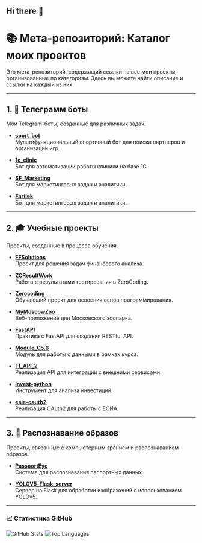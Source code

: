 ## Hi there 👋

# 📚 Мета-репозиторий: Каталог моих проектов

Это мета-репозиторий, содержащий ссылки на все мои проекты, организованные по категориям. Здесь вы можете найти описание и ссылки на каждый из них.

---

## 1. 🤖 Телеграмм боты

Мои Telegram-боты, созданные для различных задач.

- **[sport_bot](https://github.com/Slava-inc/sport_bot)**  
  Мультифункциональный спортивный бот для поиска партнеров и организации игр.

- **[1c_clinic](https://github.com/Slava-inc/1c_clinic)**  
  Бот для автоматизации работы клиники на базе 1С.

- **[SF_Marketing](https://github.com/Slava-inc/SF_Marketing)**  
  Бот для маркетинговых задач и аналитики.

- **[Fartlek](https://github.com/Slava-inc/Fortlek)**  
  Бот для маркетинговых задач и аналитики.
  
---

## 2. 🎓 Учебные проекты

Проекты, созданные в процессе обучения.

- **[FFSolutions](https://github.com/Slava-inc/FFSolutions)**  
  Проект для решения задач финансового анализа.

- **[ZCResultWork](https://github.com/Slava-inc/ZCResultWork)**  
  Работа с результатами тестирования в ZeroCoding.

- **[Zerocoding](https://github.com/Slava-inc/Zerocoding)**  
  Обучающий проект для освоения основ программирования.

- **[MyMoscowZoo](https://github.com/Slava-inc/MyMoscowZoo)**  
  Веб-приложение для Московского зоопарка.

- **[FastAPI](https://github.com/Slava-inc/FastAPI)**  
  Практика с FastAPI для создания RESTful API.

- **[Module_C5.6](https://github.com/Slava-inc/Module_C5.6)**  
  Модуль для работы с данными в рамках курса.

- **[TI_API_2](https://github.com/Slava-inc/TI_API_2)**  
  Реализация API для интеграции с внешними сервисами.

- **[Invest-python](https://github.com/Slava-inc/Invest-python)**  
  Инструмент для анализа инвестиций.

- **[esia-oauth2](https://github.com/Slava-inc/esia-oauth2)**  
  Реализация OAuth2 для работы с ЕСИА.

---

## 3. 🧠 Распознавание образов

Проекты, связанные с компьютерным зрением и распознаванием образов.

- **[PassportEye](https://github.com/Slava-inc/PassportEye)**  
  Система для распознавания паспортных данных.

- **[YOLOV5_Flask_server](https://github.com/Slava-inc/YOLOV5_Flask_server)**  
  Сервер на Flask для обработки изображений с использованием YOLOv5.

---

### 📈 Статистика GitHub

![GitHub Stats](https://github-readme-stats.vercel.app/api?username=Slava-inc&show_icons=true&theme=dark)
![Top Languages](https://github-readme-stats.vercel.app/api/top-langs/?username=Slava-inc&layout=compact&theme=dark)


